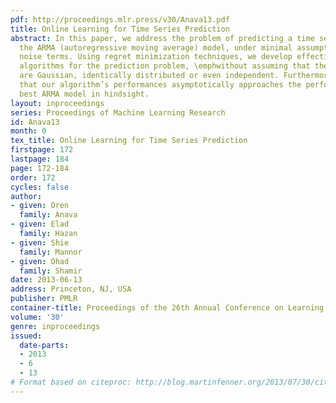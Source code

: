 ```yaml
---
pdf: http://proceedings.mlr.press/v30/Anava13.pdf
title: Online Learning for Time Series Prediction
abstract: In this paper, we address the problem of predicting a time series using
  the ARMA (autoregressive moving average) model, under minimal assumptions on the
  noise terms. Using regret minimization techniques, we develop effective online learning
  algorithms for the prediction problem, \emphwithout assuming that the noise terms
  are Gaussian, identically distributed or even independent. Furthermore, we show
  that our algorithm’s performances asymptotically approaches the performance of the
  best ARMA model in hindsight.
layout: inproceedings
series: Proceedings of Machine Learning Research
id: Anava13
month: 0
tex_title: Online Learning for Time Series Prediction
firstpage: 172
lastpage: 184
page: 172-184
order: 172
cycles: false
author:
- given: Oren
  family: Anava
- given: Elad
  family: Hazan
- given: Shie
  family: Mannor
- given: Ohad
  family: Shamir
date: 2013-06-13
address: Princeton, NJ, USA
publisher: PMLR
container-title: Proceedings of the 26th Annual Conference on Learning Theory
volume: '30'
genre: inproceedings
issued:
  date-parts:
  - 2013
  - 6
  - 13
# Format based on citeproc: http://blog.martinfenner.org/2013/07/30/citeproc-yaml-for-bibliographies/
---
```


